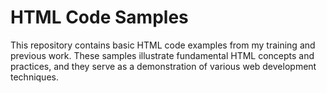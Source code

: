 # HTML Code Samples

This repository contains basic HTML code examples from my training and previous work. These samples illustrate fundamental HTML concepts and practices, and they serve as a demonstration of various web development techniques.

